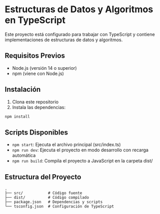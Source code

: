 # Estructuras de Datos y Algoritmos en TypeScript

Este proyecto está configurado para trabajar con TypeScript y contiene implementaciones de estructuras de datos y algoritmos.

## Requisitos Previos

- Node.js (versión 14 o superior)
- npm (viene con Node.js)

## Instalación

1. Clona este repositorio
2. Instala las dependencias:
```bash
npm install
```

## Scripts Disponibles

- `npm start`: Ejecuta el archivo principal (src/index.ts)
- `npm run dev`: Ejecuta el proyecto en modo desarrollo con recarga automática
- `npm run build`: Compila el proyecto a JavaScript en la carpeta dist/

## Estructura del Proyecto

```
.
├── src/           # Código fuente
├── dist/          # Código compilado
├── package.json   # Dependencias y scripts
└── tsconfig.json  # Configuración de TypeScript
``` 